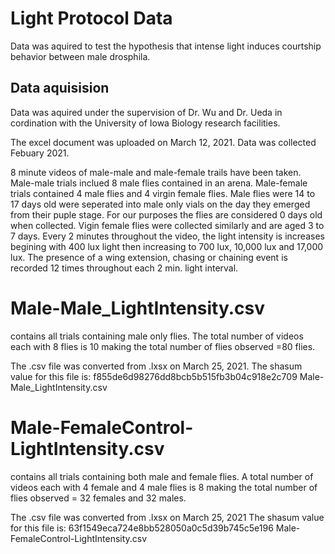 # Light Protocol Data
Data was aquired to test the hypothesis that intense light induces courtship behavior
between male drosphila.

## Data aquisision

Data was aquired under the supervision of Dr. Wu and Dr. Ueda in cordination with
the University of Iowa Biology research facilities. 

The excel document was uploaded on March 12, 2021. Data was collected Febuary 2021.

8 minute videos of male-male and male-female trails have been taken. Male-male trials
inclued 8 male flies contained in an arena. Male-female trials contained 4 male flies
and 4 virgin female flies. Male flies were 14 to 17 days old were seperated into male 
only vials on the day they emerged from their puple stage. For our purposes the flies
are considered 0 days old when collected. Vigin female flies were collected similarly
and are aged 3 to 7 days.
Every 2 minutes throughout the video, the light intensity is increases begining with 
400 lux light then increasing to 700 lux, 10,000 lux and 17,000 lux. 
The presence of a wing extension, chasing or chaining event is recorded 12 times 
throughout each 2 min. light interval. 

# Male-Male_LightIntensity.csv
contains all trials containing male only flies. The total number of videos each with 
8 flies is 10 making the total number of flies observed =80 flies.

The .csv file was converted from .lxsx on March 25, 2021. 
The shasum value for this file is:
  f855de6d98276dd8bcb5b515fb3b04c918e2c709  Male-Male_LightIntensity.csv

# Male-FemaleControl-LightIntensity.csv
contains all trials containing both male and female flies. A total number of videos 
each with 4 female and 4 male flies is 8 making the total number of flies observed
= 32 females and 32 males. 

The .csv file was converted from .lxsx on March 25, 2021
The shasum value for this file is:
  63f1549eca724e8bb528050a0c5d39b745c5e196  Male-FemaleControl-LightIntensity.csv

